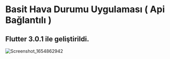 # Basit Hava Durumu Uygulaması ( Api Bağlantılı )
## Flutter 3.0.1 ile geliştirildi.
![Screenshot_1654862942](https://user-images.githubusercontent.com/57150484/173062234-a073717d-e627-4b4d-9b08-c30850bcf10f.png)
